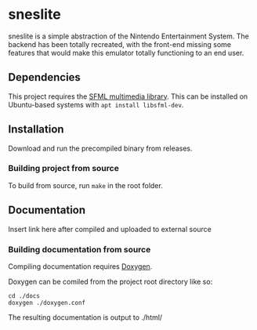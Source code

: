 # sneslite
sneslite is a simple abstraction of the Nintendo Entertainment System. The backend has been totally recreated, with the front-end missing some features that would make this emulator totally functioning to an end user.

## Dependencies
This project requires the [SFML multimedia library](https://www.sfml-dev.org/). This can be installed on Ubuntu-based systems with `apt install libsfml-dev`.

## Installation
Download and run the precompiled binary from releases.

### Building project from source
To build from source, run `make` in the root folder.

## Documentation
Insert link here after compiled and uploaded to external source

### Building documentation from source
Compiling documentation requires [Doxygen](https://doxygen.nl/download.html).

Doxygen can be comiled from the project root directory like so:

```
cd ./docs
doxygen ./doxygen.conf
```

The resulting documentation is output to ./html/
